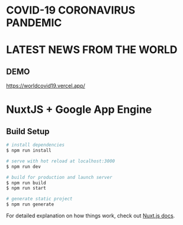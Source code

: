 # COVID-19 CORONAVIRUS PANDEMIC
# LATEST NEWS FROM THE WORLD

## DEMO

https://worldcovid19.vercel.app/

# NuxtJS + Google App Engine

## Build Setup

``` bash
# install dependencies
$ npm run install

# serve with hot reload at localhost:3000
$ npm run dev

# build for production and launch server
$ npm run build
$ npm run start

# generate static project
$ npm run generate
```

For detailed explanation on how things work, check out [Nuxt.js docs](https://nuxtjs.org).
